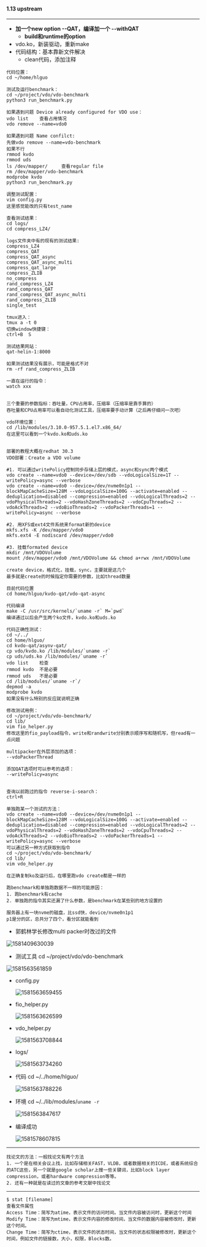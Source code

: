 #### 1.13 upstream

---

* **加一个new option --QAT，编译加一个 --withQAT**
  * **build和runtime的option**
* vdo.ko，新装驱动，重新make
* 代码结构：基本靠新文件解决
  * clean代码，添加注释

```
代码位置：
cd ~/home/hlguo

测试及运行benchmark：
cd ~/project/vdo/vdo-benchmark
python3 run_benchmark.py

如果遇到问题 Device already configured for VDO use：
vdo list	查看占用情况
vdo remove --name=vdo0

如果遇到问题 Name confilct:
先做vdo remove --name=vdo-benchmark
如果不行
rmmod kvdo
rmmod uds
ls /dev/mapper/ 	查看regular file
rm /dev/mapper/vdo-benchmark
modprobe kvdo
python3 run_benchmark.py

调整测试配置：
vim config.py
这里感觉能改的只有test_name

查看测试结果：
cd logs/
cd compress_LZ4/

logs文件夹中有的现有的测试结果:
compress_LZ4
compress_QAT
compress_QAT_async
compress_QAT_async_multi
compress_qat_large
compress_ZLIB
no_compress
rand_compress_LZ4
rand_compress_QAT
rand_compress_QAT_async_multi
rand_compress_ZLIB
single_test

tmux进入：
tmux a -t 0
切换window快捷键：
ctrl+B  S

测试结果网站：
qat-helin-1:8000

如果测试结果没有展示，可能是格式不对
rm -rf rand_compress_ZLIB

一直在运行的指令：
watch xxx


三个重要的参数指标：吞吐量，CPU占用率，压缩率（压缩率是靠手算的）
吞吐量和CPU占用率可以看自动化测试工具，压缩率要手动计算（之后再仔细问一次吧）

vdo环境位置：
cd /lib/modules/3.10.0-957.5.1.el7.x86_64/
在这里可以看到一个kvdo.ko和uds.ko


部署的教程大概在redhat 30.3
VDO部署：Create a VDO volume

#1. 可以通过writePolicy控制同步存储上层的模式，async和sync两个模式
vdo create --name=vdo0 --device=/dev/sdb --vdoLogicalSize=1T --writePolicy=async --verbose
vdo create --name=vdo0 --device=/dev/nvme0n1p1 --blockMapCacheSize=128M --vdoLogicalSize=100G --activate=enabled --deduplication=disabled --compression=enabled --vdoLogicalThreads=2 --vdoPhysicalThreads=2 --vdoHashZoneThreads=2 --vdoCpuThreads=2 --vdoAckThreads=2 --vdoBioThreads=2 --vdoPackerThreads=1 --writePolicy=async --verbose

#2. 用XFS或ext4文件系统来format新的device
mkfs.xfs -K /dev/mapper/vdo0
mkfs.ext4 -E nodiscard /dev/mapper/vdo0

#3. 挂载formated device
mkdir /mnt/VDOVolume
mount /dev/mapper/vdo0 /mnt/VDOVolume && chmod a+rwx /mnt/VDOVolume

create device，格式化，挂载，sync，主要就是这几个
最多就是create的时候指定你需要的参数，比如thread数量

目前代码位置
cd home/hlguo/kvdo-qat/vdo-qat-async

代码编译
make -C /usr/src/kernels/`uname -r` M=`pwd`
编译通过以后会产生两个ko文件，kvdo.ko和uds.ko

代码正确性测试：
cd ~/../
cd home/hlguo/
cd kvdo-qat/asynv-qat/
cp vdo/kvdo.ko /lib/modules/`uname -r`
cp uds/uds.ko /lib/modules/`uname -r`
vdo list 	检查
rmmod kvdo	不是必要
rmmod uds	不是必要
cd /lib/modules/`uname -r`/
depmod -a
modprobe kvdo
如果没有什么特别的反应就说明正确

修改测试用例：
cd ~/project/vdo/vdo-benchmark/
cd lib/
vim fio_helper.py
修改这里的fio_payload指令，write和randwrite分别表示顺序写和随机写，但read有一点问题

multipacker在外层添加的选项：
--vdoPackerThread

添加QAT选项时可以参考的选项：
--writePolicy=async


查询以前跑过的指令 reverse-i-search：
ctrl+R

单独跑某一个测试的方法：
vdo create --name=vdo0 --device=/dev/nvme0n1p1 --blockMapCacheSize=128M --vdoLogicalSize=100G --activate=enabled --deduplication=disabled --compression=enabled --vdoLogicalThreads=2 --vdoPhysicalThreads=2 --vdoHashZoneThreads=2 --vdoCpuThreads=2 --vdoAckThreads=2 --vdoBioThreads=2 --vdoPackerThreads=1 --writePolicy=async --verbose
可以通过另一种方式获取到指令
cd ~/project/vdo/vdo-benchmark/
cd lib/
vim vdo_helper.py

在正确复制ko及运行后，在哪里跑vdo create都是一样的

跑benchmark和单独跑数据不一样的可能原因：
1. 跑benchmark有cache
2. 单独跑的指令其实还漏了什么参数，是benchmark在某些别的地方设置的

服务器上有一块nvme的磁盘，比ssd快，device/nvme0n1p1
p1是分的区，总共分了四个，看分区就能看到
```

* 郭鹤林学长修改multi packer时改过的文件

![1581409630039](img/1581409630039.png)

* 测试工具 cd ~/project/vdo/vdo-benchmark

![1581563561859](img/1581563561859.png)

* config.py

  ![1581563659455](img/1581563659455.png)

* fio_helper.py

  ![1581563626599](img/1581563626599.png)

* vdo_helper.py

  ![1581563708844](img/1581563708844.png)

* logs/

  ![1581563734260](img/1581563734260.png)

* 代码 cd ~/../home/hlguo/

  ![1581563788226](img/1581563788226.png)

* 环境 cd ~/../lib/modules/`uname -r`

  ![1581563847617](img/1581563847617.png)

* 编译成功

  ![1581578607815](img/1581578607815.png)



---



```
找论文的方法：一般找论文有两个方法
1. 一个是在相关会议上找，比如存储相关FAST，VLDB，或者数据相关的ICDE，或者系统综合的ATC这些，另一个就是google scholar上搜一些关键词，比如block layer compression，或者hardware compression等等。
2. 还有一种就是在读过的文章的参考文献中找论文
```



---



```
$ stat [filename]
查看文件属性
Access Time：简写为atime，表示文件的访问时间。当文件内容被访问时，更新这个时间 
Modify Time：简写为mtime，表示文件内容的修改时间，当文件的数据内容被修改时，更新这个时间。 
Change Time：简写为ctime，表示文件的状态时间，当文件的状态权限被修改时，更新这个时间，例如文件的链接数，大小，权限，Blocks数。
```

